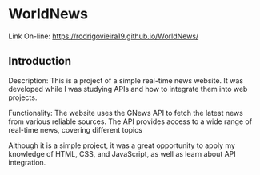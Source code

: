 # WorldNews

Link On-line: https://rodrigovieira19.github.io/WorldNews/
## Introduction

Description:
This is a project of a simple real-time news website. It was developed while I was studying APIs and how to integrate them into web projects.

Functionality:
The website uses the GNews API to fetch the latest news from various reliable sources. The API provides access to a wide range of real-time news, covering different topics

Although it is a simple project, it was a great opportunity to apply my knowledge of HTML, CSS, and JavaScript, as well as learn about API integration. 

